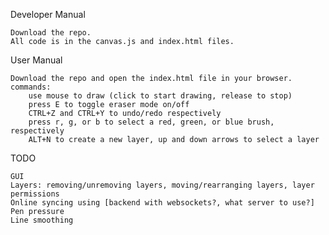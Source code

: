Developer Manual

    Download the repo.
    All code is in the canvas.js and index.html files.

User Manual

    Download the repo and open the index.html file in your browser.
    commands:
        use mouse to draw (click to start drawing, release to stop)
        press E to toggle eraser mode on/off
        CTRL+Z and CTRL+Y to undo/redo respectively
        press r, g, or b to select a red, green, or blue brush, respectively
        ALT+N to create a new layer, up and down arrows to select a layer

TODO

    GUI
    Layers: removing/unremoving layers, moving/rearranging layers, layer permissions
    Online syncing using [backend with websockets?, what server to use?]
    Pen pressure
    Line smoothing
